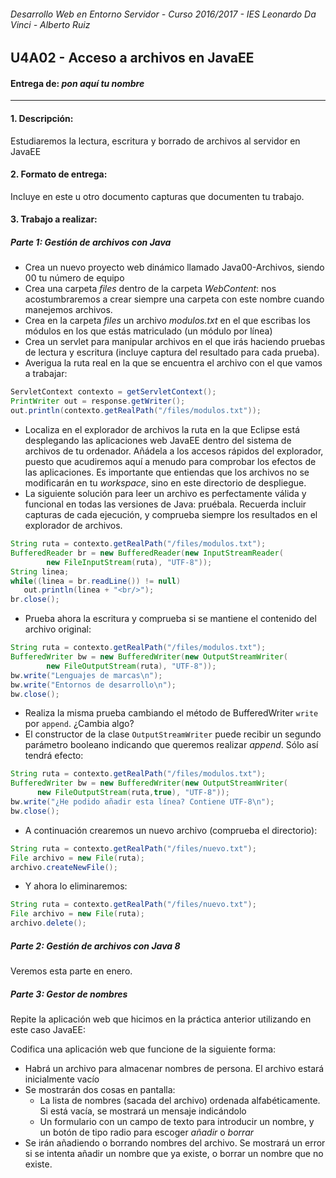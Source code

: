 ###### *Desarrollo Web en Entorno Servidor - Curso 2016/2017 - IES Leonardo Da Vinci - Alberto Ruiz*
## U4A02 - Acceso a archivos en JavaEE
#### Entrega de: *pon aquí tu nombre*
----
#### 1. Descripción:

Estudiaremos la lectura, escritura y borrado de archivos al servidor en JavaEE

#### 2. Formato de entrega:

Incluye en este u otro documento capturas que documenten tu trabajo.

#### 3. Trabajo a realizar:

##### Parte 1: Gestión de archivos con Java

* Crea un nuevo proyecto web dinámico llamado Java00-Archivos, siendo 00 tu número de equipo
* Crea una carpeta *files* dentro de la carpeta *WebContent*: nos acostumbraremos a crear siempre una carpeta con este nombre cuando manejemos archivos.
* Crea en la carpeta *files* un archivo *modulos.txt* en el que escribas los módulos en los que estás matriculado (un módulo por línea)
* Crea un servlet para manipular archivos en el que irás haciendo pruebas de lectura y escritura (incluye captura del resultado para cada prueba).
* Averigua la ruta real en la que se encuentra el archivo con el que vamos a trabajar:

```java
ServletContext contexto = getServletContext();
PrintWriter out = response.getWriter();
out.println(contexto.getRealPath("/files/modulos.txt"));
```
* Localiza en el explorador de archivos la ruta en la que Eclipse está desplegando las aplicaciones web JavaEE dentro del sistema de archivos de tu ordenador. Añádela a los accesos rápidos del explorador, puesto que acudiremos aquí a menudo para comprobar los efectos de las aplicaciones. Es importante que entiendas que los archivos no se modificarán en tu *workspace*, sino en este directorio de despliegue.
* La siguiente solución para leer un archivo es perfectamente válida y funcional en todas las versiones de Java: pruébala. Recuerda incluir capturas de cada ejecución, y comprueba siempre los resultados en el explorador de archivos.

```java
String ruta = contexto.getRealPath("/files/modulos.txt");
BufferedReader br = new BufferedReader(new InputStreamReader(
        new FileInputStream(ruta), "UTF-8"));
String linea;
while((linea = br.readLine()) != null)
   out.println(linea + "<br/>");
br.close();
```

* Prueba ahora la escritura y comprueba si se mantiene el contenido del archivo original:

```java
String ruta = contexto.getRealPath("/files/modulos.txt");
BufferedWriter bw = new BufferedWriter(new OutputStreamWriter(
	    new FileOutputStream(ruta), "UTF-8"));
bw.write("Lenguajes de marcas\n");
bw.write("Entornos de desarrollo\n");
bw.close();
```
* Realiza la misma prueba cambiando el método de BufferedWriter `write` por `append`. ¿Cambia algo?
* El constructor de la clase `OutputStreamWriter` puede recibir un segundo parámetro booleano indicando que queremos realizar *append*. Sólo así tendrá efecto:
```java
String ruta = contexto.getRealPath("/files/modulos.txt");
BufferedWriter bw = new BufferedWriter(new OutputStreamWriter(
      new FileOutputStream(ruta,true), "UTF-8"));
bw.write("¿He podido añadir esta línea? Contiene UTF-8\n");
bw.close();
```
* A continuación crearemos un nuevo archivo (comprueba el directorio):
```java
String ruta = contexto.getRealPath("/files/nuevo.txt");
File archivo = new File(ruta);
archivo.createNewFile();
```
* Y ahora lo eliminaremos:
```java
String ruta = contexto.getRealPath("/files/nuevo.txt");
File archivo = new File(ruta);
archivo.delete();
```

##### Parte 2: Gestión de archivos con Java 8

Veremos esta parte en enero.


##### Parte 3: Gestor de nombres
Repite la aplicación web que hicimos en la práctica anterior utilizando en este caso JavaEE:

Codifica una aplicación web que funcione de la siguiente forma:
- Habrá un archivo para almacenar nombres de persona. El archivo estará inicialmente vacío
- Se mostrarán dos cosas en pantalla:
  - La lista de nombres (sacada del archivo) ordenada alfabéticamente. Si está vacía, se mostrará un mensaje indicándolo
  - Un formulario con un campo de texto para introducir un nombre, y un botón de tipo radio para escoger *añadir* o *borrar*
- Se irán añadiendo o borrando nombres del archivo. Se mostrará un error si se intenta añadir un nombre que ya existe, o borrar un nombre que no existe.
